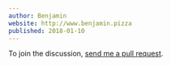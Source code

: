 ```yaml
---
author: Benjamin
website: http://www.benjamin.pizza
published: 2018-01-10
---
```


To join the discussion, <a href="https://github.com/benjamin-hodgson/benjamin-hodgson.github.io/blob/develop/comments/2018-01-10-zip-folding/example.md">send me a pull request</a>.

